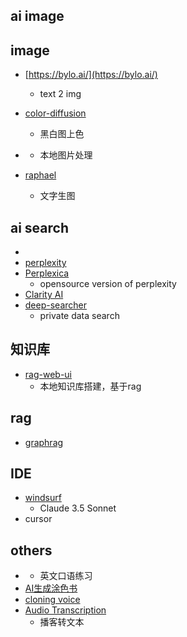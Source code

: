 ## ai image
## image
+ [https://bylo.ai/](https://bylo.ai/)
    + text 2 img


+ [color-diffusion](https://github.com/ErwannMillon/Color-diffusion)
    + 黑白图上色

+ [](https://github.com/zhongweili/imagenie)
    + 本地图片处理

+ [raphael](https://raphael.app/zh)
    + 文字生图


## ai search
+ [](https://onionai.so/)
+ [perplexity](https://www.perplexity.ai/discover)
+ [Perplexica](https://github.com/ItzCrazyKns/Perplexica)
    + opensource version of perplexity
+ [Clarity AI](https://github.com/mckaywrigley/clarity-ai)
+ [deep-searcher](https://github.com/zilliztech/deep-searcher)
    + private data search

## 知识库
+ [rag-web-ui](https://github.com/rag-web-ui/rag-web-ui)
    + 本地知识库搭建，基于rag


## rag
+ [graphrag](https://github.com/microsoft/graphrag)

## IDE
+ [windsurf](https://codeium.com/windsurf)
    + Claude 3.5 Sonnet
+ cursor


## others
+ [](https://github.com/Orenoid/BabelDuck)
    + 英文口语练习
+ [AI生成涂色书](https://zcoloring.com/)
+ [cloning voice](https://anyvoice.net/zh/ai-voice-cloning)
+ [Audio Transcription](https://podcast.zeabur.app/)
    + 播客转文本
    